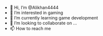 - 👋 Hi, I’m @Alikhan4444
- 👀 I’m interested in gaming
- 🌱 I’m currently learning game development
- 💞️ I’m looking to collaborate on ...
- 📫 How to reach me 

<!---
Alikhan4444/Alikhan4444 is a ✨ special ✨ repository because its `README.md` (this file) appears on your GitHub profile.
You can click the Preview link to take a look at your changes.
--->

